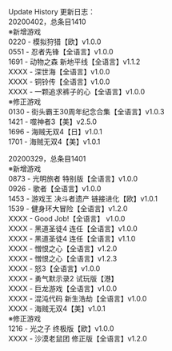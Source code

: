 Update History 更新日志：  
20200402，总条目1410  
※新增游戏  
0220 - 模拟狩猎【欧】v1.0.0  
0551 - 忍者先锋【全语言】v1.0.0  
1691 - 动物之森 新地平线【全语言】v1.1.2  
XXXX - 深世海【全语言】v1.0.0  
XXXX - 铜铃传【全语言】v1.0.0  
XXXX - 一颗追求裤子的心【全语言】v1.0.0  
※修正游戏  
0130 - 街头霸王30周年纪念合集【全语言】v1.0.3  
1421 - 噬神者3【美】v2.5.0  
1696 - 海贼无双4【日】v1.0.1  
1701 - 海贼无双4【美】v1.0.1  
  
20200329，总条目1401  
※新增游戏  
0873 - 光明旅者 特别版【全语言】v1.0.0  
0926 - 歌者【全语言】v1.0.0  
1453 - 游戏王 决斗者遗产 链接进化【欧】v1.0.1  
1539 - 健身环大冒险【全语言】v1.2.0  
XXXX - Good Job!【全语言】 v1.0.0  
XXXX - 黑道圣徒4 连任【全语言】v1.0.0  
XXXX - 黑道圣徒4 连任【全语言】v1.1.0  
XXXX - 憎恨之心【全语言】v1.2.0  
XXXX - 憎恨之心【全语言】v1.2.3  
XXXX - 怒3【全语言】v1.0.0  
XXXX - 勇气默示录2 试玩版【港】  
XXXX - 巨龙游戏【全语言】v1.0.0  
XXXX - 混沌代码 新生浩劫【全语言】v1.0.0  
XXXX - 海贼无双4【美】v1.0.1  
※修正游戏  
1216 - 光之子 终极版【欧】v1.0.0  
XXXX - 沙漠老鼠团 修正版【全语言】v1.2.0
